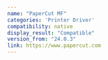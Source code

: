 ```yaml
---
name: "PaperCut MF"
categories: 'Printer Driver'
compatibility: native
display_result: "Compatible"
version_from: "24.0.3"
link: https://www.papercut.com
---
```

